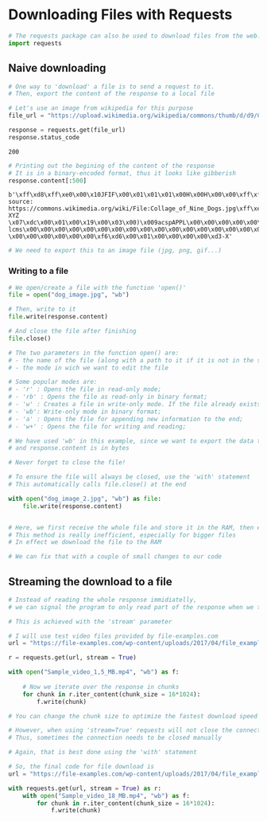 # Downloading Files with Requests


```python
# The requests package can also be used to download files from the web.
import requests
```

## Naive downloading


```python
# One way to 'download' a file is to send a request to it.
# Then, export the content of the response to a local file
```


```python
# Let's use an image from wikipedia for this purpose
file_url = "https://upload.wikimedia.org/wikipedia/commons/thumb/d/d9/Collage_of_Nine_Dogs.jpg/1024px-Collage_of_Nine_Dogs.jpg"
```


```python
response = requests.get(file_url)
response.status_code
```




    200




```python
# Printing out the begining of the content of the response
# It is in a binary-encoded format, thus it looks like gibberish
response.content[:500]
```




    b'\xff\xd8\xff\xe0\x00\x10JFIF\x00\x01\x01\x01\x00H\x00H\x00\x00\xff\xfe\x00OFile source: https://commons.wikimedia.org/wiki/File:Collage_of_Nine_Dogs.jpg\xff\xe2\x02\x1cICC_PROFILE\x00\x01\x01\x00\x00\x02\x0clcms\x02\x10\x00\x00mntrRGB XYZ \x07\xdc\x00\x01\x00\x19\x00\x03\x00)\x009acspAPPL\x00\x00\x00\x00\x00\x00\x00\x00\x00\x00\x00\x00\x00\x00\x00\x00\x00\x00\x00\x00\x00\x00\x00\x00\x00\x00\xf6\xd6\x00\x01\x00\x00\x00\x00\xd3-lcms\x00\x00\x00\x00\x00\x00\x00\x00\x00\x00\x00\x00\x00\x00\x00\x00\x00\x00\x00\x00\x00\x00\x00\x00\x00\x00\x00\x00\x00\x00\x00\x00\x00\x00\x00\x00\x00\x00\x00\x00\x00\x00\x00\x00\x00\x00\x00\ndesc\x00\x00\x00\xfc\x00\x00\x00^cprt\x00\x00\x01\\\x00\x00\x00\x0bwtpt\x00\x00\x01h\x00\x00\x00\x14bkpt\x00\x00\x01|\x00\x00\x00\x14rXYZ\x00\x00\x01\x90\x00\x00\x00\x14gXYZ\x00\x00\x01\xa4\x00\x00\x00\x14bXYZ\x00\x00\x01\xb8\x00\x00\x00\x14rTRC\x00\x00\x01\xcc\x00\x00\x00@gTRC\x00\x00\x01\xcc\x00\x00\x00@bTRC\x00\x00\x01\xcc\x00\x00\x00@desc\x00\x00\x00\x00\x00\x00\x00\x03c2\x00\x00\x00\x00\x00\x00\x00\x00\x00\x00\x00\x00\x00\x00\x00\x00\x00\x00\x00\x00\x00\x00\x00\x00\x00\x00\x00\x00\x00\x00\x00\x00\x00\x00\x00\x00\x00\x00\x00\x00\x00\x00\x00\x00\x00\x00\x00\x00\x00\x00\x00\x00\x00\x00\x00\x00\x00\x00\x00\x00\x00\x00\x00\x00\x00\x00\x00\x00\x00\x00\x00\x00\x00\x00\x00\x00\x00\x00\x00\x00\x00\x00text\x00\x00\x00\x00FB\x00\x00XYZ \x00\x00\x00\x00\x00\x00\xf6\xd6\x00\x01\x00\x00\x00\x00\xd3-X'




```python
# We need to export this to an image file (jpg, png, gif...)
```

### Writing to a file


```python
# We open/create a file with the function 'open()'
file = open("dog_image.jpg", "wb")

# Then, write to it
file.write(response.content)

# And close the file after finishing
file.close()
```


```python
# The two parameters in the function open() are:
# - the name of the file (along with a path to it if it is not in the same directory as our program)
# - the mode in wich we want to edit the file

# Some popular modes are:
# - 'r' : Opens the file in read-only mode;
# - 'rb' : Opens the file as read-only in binary format;
# - 'w' : Creates a file in write-only mode. If the file already exists, it will overwrite it;
# - 'wb': Write-only mode in binary format;
# - 'a' : Opens the file for appending new information to the end;
# - 'w+' : Opens the file for writing and reading;

# We have used 'wb' in this example, since we want to export the data to a file (thus, write to it)
# and response.content is in bytes

# Never forget to close the file!
```


```python
# To ensure the file will always be closed, use the 'with' statement
# This automatically calls file.close() at the end
```


```python
with open("dog_image_2.jpg", "wb") as file:
    file.write(response.content)
```


```python

```


```python
# Here, we first receive the whole file and store it in the RAM, then export it to the hard disk
# This method is really inefficient, especially for bigger files
# In effect we download the file to the RAM

# We can fix that with a couple of small changes to our code
```

## Streaming the download to a file


```python
# Instead of reading the whole response immidiatelly, 
# we can signal the program to only read part of the response when we tell it to.

# This is achieved with the 'stream' parameter
```


```python
# I will use test video files provided by file-examples.com
url = "https://file-examples.com/wp-content/uploads/2017/04/file_example_MP4_480_1_5MG.mp4"
```


```python
r = requests.get(url, stream = True)

with open("Sample_video_1,5_MB.mp4", "wb") as f:
    
    # Now we iterate over the response in chunks
    for chunk in r.iter_content(chunk_size = 16*1024):
        f.write(chunk)
```


```python
# You can change the chunk size to optimize the fastest download speed for your system
```


```python
# However, when using 'stream=True' requests will not close the connection to the server until all data has been read
# Thus, sometimes the connection needs to be closed manually

# Again, that is best done using the 'with' statement
```


```python
# So, the final code for file download is
url = "https://file-examples.com/wp-content/uploads/2017/04/file_example_MP4_1920_18MG.mp4"

with requests.get(url, stream = True) as r:
    with open("Sample_video_18_MB.mp4", "wb") as f:
        for chunk in r.iter_content(chunk_size = 16*1024):
            f.write(chunk)

```

